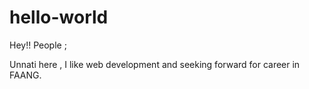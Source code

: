 # hello-world

Hey!! People ;

Unnati here , I like web development and seeking forward for career in FAANG.
